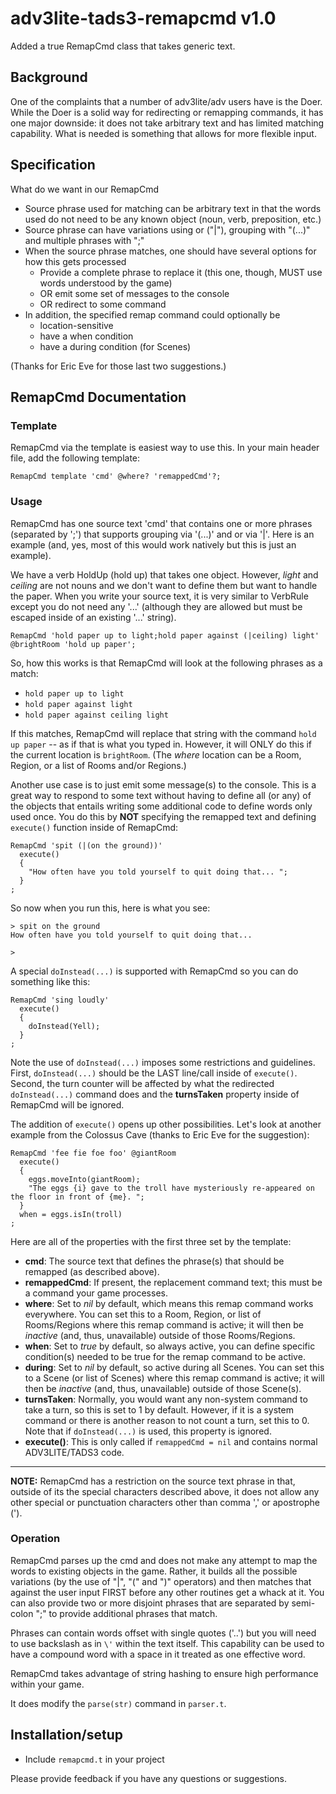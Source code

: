 # adv3lite-tads3-remapcmd v1.0
Added a true RemapCmd class that takes generic text.

## Background
One of the complaints that a number of adv3lite/adv users have is the Doer.  While the Doer is a solid way for redirecting or remapping commands, it has one major downside: it does not take arbitrary text and has limited matching capability.  What is needed is something that allows for more flexible input.

## Specification
What do we want in our RemapCmd
- Source phrase used for matching can be arbitrary text in that the words used do not need to be any known object (noun, verb, preposition, etc.)
- Source phrase can have variations using or ("|"), grouping with "(...)" and multiple phrases with ";"
- When the source phrase matches, one should have several options for how this gets processed
  - Provide a complete phrase to replace it (this one, though, MUST use words understood by the game)
  - OR emit some set of messages to the console
  - OR redirect to some command
- In addition, the specified remap command could optionally be
  - location-sensitive
  - have a when condition
  - have a during condition (for Scenes)

 (Thanks for Eric Eve for those last two suggestions.)

## RemapCmd Documentation
### Template
RemapCmd via the template is easiest way to use this.  In your main header file, add the following template:

`RemapCmd template 'cmd' @where? 'remappedCmd'?;`

### Usage
RemapCmd has one source text 'cmd' that contains one or more phrases (separated by ';') that supports grouping via '(...)' and or via '|'.  Here is an example (and, yes, most of this would work natively but this is just an example).

We have a verb HoldUp (hold up) that takes one object.  However, *light* and *ceiling* are not nouns and we don't want to define them but want to handle the paper.  When you write your source text, it is very similar to VerbRule except you do not need any '...' (although they are allowed but must be escaped inside of an existing '...' string).

`RemapCmd 'hold paper up to light;hold paper against (|ceiling) light' @brightRoom 'hold up paper';`

So, how this works is that RemapCmd will look at the following phrases as a match:
- `hold paper up to light`
- `hold paper against light`
- `hold paper against ceiling light`

If this matches, RemapCmd will replace that string with the command `hold up paper` -- as if that is what you typed in.  However, it will ONLY do this if the current location is `brightRoom`.  (The *where* location can be a Room, Region, or a list of Rooms and/or Regions.)

Another use case is to just emit some message(s) to the console. This is a great way to respond to some text without having to define all (or any) of the objects that entails writing some additional code to define words only used once. You do this by **NOT** specifying the remapped text and defining `execute()` function inside of RemapCmd:

```
RemapCmd 'spit (|(on the ground))'
  execute()
  {
    "How often have you told yourself to quit doing that... ";
  }
;
```
So now when you run this, here is what you see:
```
> spit on the ground
How often have you told yourself to quit doing that...

>
```

A special `doInstead(...)` is supported with RemapCmd so you can do something like this:
```
RemapCmd 'sing loudly'
  execute()
  {
    doInstead(Yell);
  }
;
```
Note the use of `doInstead(...)` imposes some restrictions and guidelines.  First, `doInstead(...)` should be the LAST line/call inside of `execute()`.  Second, the turn counter will be affected by what the redirected `doInstead(...)` command does and the **turnsTaken** property inside of RemapCmd will be ignored.

The addition of `execute()` opens up other possibilities.  Let's look at another example from the Colossus Cave (thanks to Eric Eve for the suggestion):

```
RemapCmd 'fee fie foe foo' @giantRoom
  execute()
  {
    eggs.moveInto(giantRoom);
    "The eggs {i} gave to the troll have mysteriously re-appeared on the floor in front of {me}. ";
  }
  when = eggs.isIn(troll)
;
```

Here are all of the properties with the first three set by the template:

- **cmd**: The source text that defines the phrase(s) that should be remapped (as described above).
- **remappedCmd**: If present, the replacement command text; this must be a command your game processes.
- **where**: Set to *nil* by default, which means this remap command works everywhere. You can set this to a Room, Region, or list of Rooms/Regions where this remap command is active; it will then be *inactive* (and, thus, unavailable) outside of those Rooms/Regions.
- **when**: Set to *true* by default, so always active, you can define specific condition(s) needed to be true for the remap command to be active.
- **during**: Set to *nil* by default, so active during all Scenes. You can set this to a Scene (or list of Scenes) where this remap command is active; it will then be *inactive* (and, thus, unavailable) outside of those Scene(s).
- **turnsTaken**: Normally, you would want any non-system command to take a turn, so this is set to 1 by default.  However, if it is a system command or there is another reason to not count a turn, set this to 0.  Note that if `doInstead(...)` is used, this property is ignored.
- **execute()**: This is only called if `remappedCmd = nil` and contains normal ADV3LITE/TADS3 code.

---
**NOTE:** RemapCmd has a restriction on the source text phrase in that, outside of its the special characters described above, it does not allow any other special or punctuation characters other than comma ',' or apostrophe (').

### Operation
RemapCmd parses up the cmd and does not make any attempt to map the words to existing objects in the game.  Rather, it builds all the possible variations (by the use of "|", "(" and ")" operators) and then matches that against the user input FIRST before any other routines get a whack at it.  You can also provide two or more disjoint phrases that are separated by semi-colon ";" to provide additional phrases that match.

Phrases can contain words offset with single quotes ('..') but you will need to use backslash as in `\'` within the text itself. This capability can be used to have a compound word with a space in it treated as one effective word.

RemapCmd takes advantage of string hashing to ensure high performance within your game.

It does modify the `parse(str)` command in `parser.t`.

## Installation/setup
- Include `remapcmd.t` in your project
  
Please provide feedback if you have any questions or suggestions.
